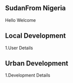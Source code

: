 ## SudanFrom Nigeria

Hello Welcome


## Local Development

1.User Details

## Urban Development

1.Development Details

 